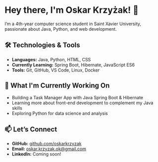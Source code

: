 # Hey there, I'm Oskar Krzyżak! 👋  

I’m a 4th-year computer science student in Saint Xavier University, passionate about Java, Python, and web development. 

## 🛠️ Technologies & Tools
- **Languages:** Java, Python, HTML, CSS  
- **Currently Learning:** Spring Boot, Hibernate, JavaScript ES6  
- **Tools:** Git, GitHub, VS Code, Linux, Docker 

## 🌱 What I'm Currently Working On
- Building a Task Manager App with Java Spring Boot & Hibernate  
- Learning more about front-end development to complement my Java skills  
- Exploring Python for data science and analysis  

## 📫 Let’s Connect
- **GitHub:** [github.com/oskarkrzyzak](https://github.com/oskarkrzyzak)  
- **Email:** oskar.krzyzak.ok@gmail.com  
- **LinkedIn:** Coming soon!  
<!--
**oskarkrzyzak/oskarkrzyzak** is a ✨ _special_ ✨ repository because its `README.md` (this file) appears on your GitHub profile.

Here are some ideas to get you started:

- 🔭 I’m currently working on ...
- 🌱 I’m currently learning ...
- 👯 I’m looking to collaborate on ...
- 🤔 I’m looking for help with ...
- 💬 Ask me about ...
- 📫 How to reach me: ...
- 😄 Pronouns: ...
- ⚡ Fun fact: ...
-->
